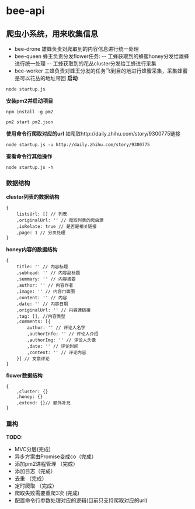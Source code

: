 # bee-api
## 爬虫小系统，用来收集信息
* bee-drone
雄蜂负责对爬取到的内容信息进行统一处理
* bee-queen
蜂王负责分发flower任务:
-- 工蜂获取到的蜂蜜honey分发给雄蜂进行统一处理
-- 工蜂获取到的花丛cluster分发给工蜂进行采集
* bee-worker
工蜂负责对蜂王分发的任务飞到目的地进行蜂蜜采集，采集蜂蜜是可以花丛的地址带回
**启动**
```
node startup.js
```
**安装pm2并启动项目**
```
npm install -g pm2
```
```
pm2 start pm2.json
```

**使用命令行爬取对应的url**
如爬取http://daily.zhihu.com/story/9300775链接
```
node startup.js -u http://daily.zhihu.com/story/9300775
```
**查看命令行其他操作**
```
node startup.js -h
```
### 数据结构
**cluster列表的数据结构**
```
{   
    listsUrl: [] // 列表
    ,originalUrl: '' // 爬取列表的爬虫源
    ,isRelate: true // 是否是相关链接
    ,page: 1 // 分页处理
}
```
**honey内容的数据结构**

```
{
    title: '' // 内容标题
    ,subhead: '' // 内容副标题
    ,summary: '' // 内容摘要
    ,author: '' // 内容作者
    ,image: '' // 内容门面图
    ,content: '' // 内容
    ,date: '' // 内容日期
    ,originalUrl: '' // 内容源链接
    ,tag: [], //内容类型
    ,comments: [{
        author: '' // 评论人名字
        ,authorInfo: '' // 评论人介绍
        ,authorImg: '' // 评论人头像
        ,date: '' // 评论时间
        ,content: '' // 评论内容
    }] // 文章评论
} 
```
**flower数据结构**

```
{   
    ,cluster: {}
    ,honey: {} 
    ,extend: {}// 额外补充
}
```
### 重构
**TODO:**
* MVC分层(完成)
* 异步方案由Promise变成co（完成）
* 添加pm2进程管理 （完成）
* 添加日志（完成）
* 去重 （完成）
* 定时爬取 （完成）
* 爬取失败需要重爬3次 (完成)
* 配置命令行参数处理对应的逻辑(目前只支持爬取对应的url)
